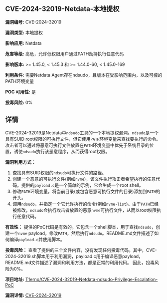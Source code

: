 ## CVE-2024-32019-Netdata-本地提权

**漏洞编号:** CVE-2024-32019

**漏洞类型:** 本地提权

**影响应用:** Netdata

**危害等级:** 高危，允许低权限用户通过PATH劫持执行任意代码

**影响版本:** >= 1.45.0, < 1.45.3 和 >= 1.44.0-60, < 1.45.0-169

**利用条件:** 需要Netdata Agent存在ndsudo，且版本在受影响范围内，以及可控的PATH环境变量

**POC 可用性:** 是

**投毒风险:** 0%

## 详情

CVE-2024-32019是Netdata中`ndsudo`工具的一个本地提权漏洞。`ndsudo`是一个具有SUID root权限的可执行文件，但它使用`PATH`环境变量来查找要执行的命令。攻击者可以通过将恶意可执行文件放置在`PATH`环境变量中优先于系统目录的位置，诱使`ndsudo`执行该恶意程序，从而获得root权限。

**漏洞利用方式：**
1.  查找具有SUID权限的`ndsudo`可执行文件的路径。
2.  创建一个恶意的可执行文件(例如`nvme`)，该文件执行攻击者希望执行的任意代码。提供的`payload.c`是一个简单的示例，它会生成一个root shell。
3.  修改`PATH`环境变量，将当前目录(或包含恶意可执行文件的目录)添加到`PATH`的开头。
4.  调用`ndsudo`，并指定一个它允许执行的命令(例如`nvme-list`)。由于`PATH`已经被修改，`ndsudo`会执行攻击者放置的恶意`nvme`可执行文件，从而以root权限执行任意代码。

**有效性：**
提供的PoC代码是有效的。它包含一个shell脚本，用于查找`ndsudo`，创建一个`nvme` payload，修改`PATH`，然后执行`ndsudo`。README.md文件描述了如何编译`payload.c`并使用脚本。

**投毒风险：**
查看了提供的三个文件内容，没有发现任何投毒代码。其中，CVE-2024-32019.sh脚本用于利用漏洞，payload.c用于编译恶意payload，README.md文件描述了漏洞和利用方法，都是正常的利用代码。
因此，投毒风险为0%。

**项目地址:** [T1erno/CVE-2024-32019-Netdata-ndsudo-Privilege-Escalation-PoC](https://github.com/T1erno/CVE-2024-32019-Netdata-ndsudo-Privilege-Escalation-PoC)

**漏洞详情:** [CVE-2024-32019](https://nvd.nist.gov/vuln/detail/CVE-2024-32019)